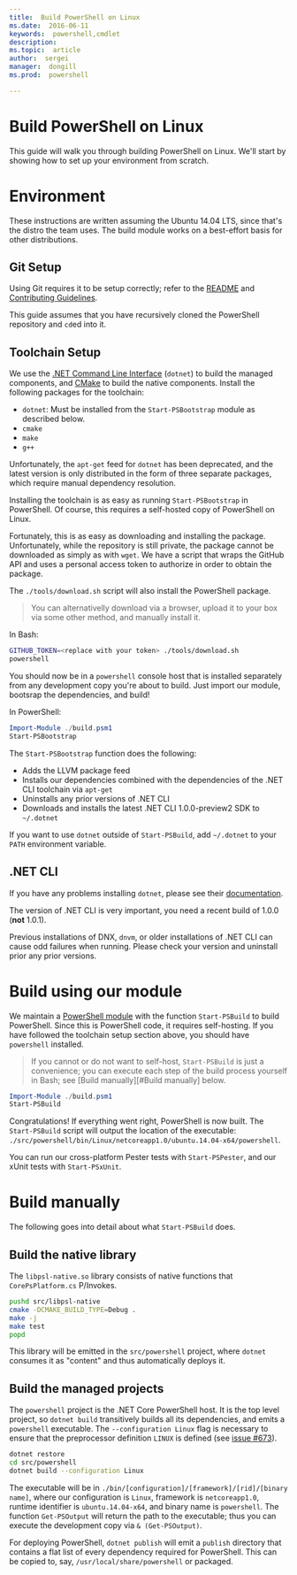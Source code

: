 ```yaml
---
title:  Build PowerShell on Linux
ms.date:  2016-06-11
keywords:  powershell,cmdlet
description:  
ms.topic:  article
author:  sergei
manager:  dongill
ms.prod:  powershell

---
```

# Build PowerShell on Linux


This guide will walk you through building PowerShell on Linux. We'll
start by showing how to set up your environment from scratch.

Environment
===========

These instructions are written assuming the Ubuntu 14.04 LTS, since that's the
distro the team uses. The build module works on a best-effort basis for other
distributions.

Git Setup
---------

Using Git requires it to be setup correctly; refer to the
[README](../../README.md) and
[Contributing Guidelines](../../.github/CONTRIBUTING.md).

This guide assumes that you have recursively cloned the PowerShell
repository and `cd`ed into it.

Toolchain Setup
---------------

We use the [.NET Command Line Interface][dotnet-cli] (`dotnet`) to
build the managed components, and [CMake][] to build the native
components. Install the following packages for the toolchain:

- `dotnet`: Must be installed from the `Start-PSBootstrap` module as described below.
- `cmake`
- `make`
- `g++`

Unfortunately, the `apt-get` feed for `dotnet` has been deprecated,
and the latest version is only distributed in the form of three
separate packages, which require manual dependency resolution.

Installing the toolchain is as easy as running `Start-PSBootstrap` in
PowerShell. Of course, this requires a self-hosted copy of PowerShell
on Linux.

Fortunately, this is as easy as downloading and installing the
package. Unfortunately, while the repository is still private, the
package cannot be downloaded as simply as with `wget`. We have a
script that wraps the GitHub API and uses a personal access token to
authorize in order to obtain the package.

The `./tools/download.sh` script will also install the PowerShell package.

> You can alternativelly download via a browser, upload it to your
> box via some other method, and manually install it.

In Bash:

```sh
GITHUB_TOKEN=<replace with your token> ./tools/download.sh
powershell
```

You should now be in a `powershell` console host that is installed
separately from any development copy you're about to build. Just
import our module, bootsrap the dependencies, and build!

In PowerShell:

```powershell
Import-Module ./build.psm1
Start-PSBootstrap
```

The `Start-PSBootstrap` function does the following:

- Adds the LLVM package feed
- Installs our dependencies combined with the dependencies of the .NET
  CLI toolchain via `apt-get`
- Uninstalls any prior versions of .NET CLI
- Downloads and installs the latest .NET CLI 1.0.0-preview2 SDK to `~/.dotnet`

If you want to use `dotnet` outside of `Start-PSBuild`, add `~/.dotnet` to your
`PATH` environment variable.

[dotnet-cli]: https://github.com/dotnet/cli#new-to-net-cli
[CMake]: https://cmake.org/cmake/help/v2.8.12/cmake.html

.NET CLI
--------

If you have any problems installing `dotnet`, please see their
[documentation][cli-docs].

The version of .NET CLI is very important, you need a recent build of
1.0.0 (**not** 1.0.1).

Previous installations of DNX, `dnvm`, or older installations of .NET
CLI can cause odd failures when running. Please check your version and
uninstall prior any prior versions.

[cli-docs]: https://dotnet.github.io/getting-started/

Build using our module
======================

We maintain a [PowerShell module](../../build.psm1) with
the function `Start-PSBuild` to build PowerShell. Since this is
PowerShell code, it requires self-hosting. If you have followed the
toolchain setup section above, you should have `powershell` installed.

> If you cannot or do not want to self-host, `Start-PSBuild` is just a
> convenience; you can execute each step of the build process yourself
> in Bash; see [Build manually][#Build manually] below.

```powershell
Import-Module ./build.psm1
Start-PSBuild
```

Congratulations! If everything went right, PowerShell is now built.
The `Start-PSBuild` script will output the location of the executable:
`./src/powershell/bin/Linux/netcoreapp1.0/ubuntu.14.04-x64/powershell`.

You can run our cross-platform Pester tests with `Start-PSPester`, and
our xUnit tests with `Start-PSxUnit`.

Build manually
==============

The following goes into detail about what `Start-PSBuild` does.

Build the native library
------------------------

The `libpsl-native.so` library consists of native functions that
`CorePsPlatform.cs` P/Invokes.

```sh
pushd src/libpsl-native
cmake -DCMAKE_BUILD_TYPE=Debug .
make -j
make test
popd
```

This library will be emitted in the `src/powershell` project, where `dotnet`
consumes it as "content" and thus automatically deploys it.

Build the managed projects
--------------------------

The `powershell` project is the .NET Core PowerShell host. It is the top level
project, so `dotnet build` transitively builds all its dependencies, and emits a
`powershell` executable. The `--configuration Linux` flag is necessary to ensure
that the preprocessor definition `LINUX` is defined (see [issue #673][]).

```sh
dotnet restore
cd src/powershell
dotnet build --configuration Linux
```

The executable will be in
`./bin/[configuration]/[framework]/[rid]/[binary name]`, where our
configuration is `Linux`, framework is `netcoreapp1.0`, runtime
identifier is `ubuntu.14.04-x64`, and binary name is `powershell`. The
function `Get-PSOutput` will return the path to the executable; thus
you can execute the development copy via `& (Get-PSOutput)`.

For deploying PowerShell, `dotnet publish` will emit a `publish`
directory that contains a flat list of every dependency required for
PowerShell. This can be copied to, say, `/usr/local/share/powershell`
or packaged.

[issue #673]: https://github.com/PowerShell/PowerShell/issues/673
